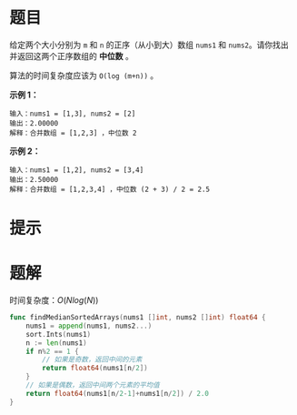 # 题目

给定两个大小分别为 `m` 和 `n` 的正序（从小到大）数组 `nums1` 和 `nums2`。请你找出并返回这两个正序数组的 **中位数** 。

算法的时间复杂度应该为 `O(log (m+n))` 。

 

**示例 1：**

```
输入：nums1 = [1,3], nums2 = [2]
输出：2.00000
解释：合并数组 = [1,2,3] ，中位数 2
```

**示例 2：**

```
输入：nums1 = [1,2], nums2 = [3,4]
输出：2.50000
解释：合并数组 = [1,2,3,4] ，中位数 (2 + 3) / 2 = 2.5
```



# 提示





# 题解

时间复杂度：*O*(*Nlog*(*N*))

```go
func findMedianSortedArrays(nums1 []int, nums2 []int) float64 {
    nums1 = append(nums1, nums2...)
    sort.Ints(nums1)
    n := len(nums1)
    if n%2 == 1 {
        // 如果是奇数，返回中间的元素
        return float64(nums1[n/2])
    }
    // 如果是偶数，返回中间两个元素的平均值
    return float64(nums1[n/2-1]+nums1[n/2]) / 2.0
}
```

